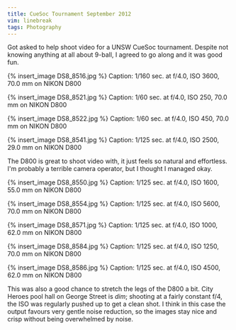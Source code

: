 ```yaml
---
title: CueSoc Tournament September 2012
vim: linebreak
tags: Photography
---
```



Got asked to help shoot video for a UNSW CueSoc tournament. Despite not knowing anything at all about 9-ball, I agreed to go along and it was good fun.


{% insert_image DS8_8516.jpg %}
Caption: 1/160 sec. at f/4.0, ISO 3600, 70.0 mm on NIKON D800

{% insert_image DS8_8521.jpg %}
Caption: 1/60 sec. at f/4.0, ISO 250, 70.0 mm on NIKON D800

{% insert_image DS8_8522.jpg %}
Caption: 1/60 sec. at f/4.0, ISO 450, 70.0 mm on NIKON D800

{% insert_image DS8_8541.jpg %}
Caption: 1/125 sec. at f/4.0, ISO 2500, 29.0 mm on NIKON D800


The D800 is great to shoot video with, it just feels so natural and effortless. I'm probably a terrible camera operator, but I thought I managed okay.


{% insert_image DS8_8550.jpg %}
Caption: 1/125 sec. at f/4.0, ISO 1600, 55.0 mm on NIKON D800

{% insert_image DS8_8554.jpg %}
Caption: 1/125 sec. at f/4.0, ISO 5600, 70.0 mm on NIKON D800

{% insert_image DS8_8571.jpg %}
Caption: 1/125 sec. at f/4.0, ISO 1000, 62.0 mm on NIKON D800

{% insert_image DS8_8584.jpg %}
Caption: 1/125 sec. at f/4.0, ISO 1250, 70.0 mm on NIKON D800

{% insert_image DS8_8586.jpg %}
Caption: 1/125 sec. at f/4.0, ISO 4500, 62.0 mm on NIKON D800


This was also a good chance to stretch the legs of the D800 a bit. City Heroes pool hall on George Street is *dim*; shooting at a fairly constant f/4, the ISO was regularly pushed up to get a clean shot. I think in this case the output favours very gentle noise reduction, so the images stay nice and crisp without being overwhelmed by noise.


